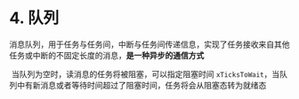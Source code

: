 # 4. 队列

​	消息队列，用于任务与任务间，中断与任务间传递信息，实现了任务接收来自其他任务或中断的不固定长度的消息，**是一种异步的通信方式**

​	当队列为空时，读消息的任务将被阻塞，可以指定阻塞时间 `xTicksToWait`，当队列中有新消息或者等待时间超过了阻塞时间，任务将会从阻塞态转为就绪态

